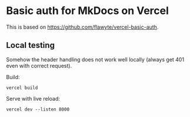 # Basic auth for MkDocs on Vercel

This is based on <https://github.com/flawyte/vercel-basic-auth>.

## Local testing

Somehow the header handling does not work well locally (always get 401 even with correct request).

Build:
```
vercel build
```

Serve with live reload:
```
vercel dev --listen 8000
```
